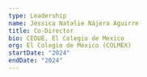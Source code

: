 ```yaml
---
type: Leadership
name: Jéssica Natalie Nájera Aguirre
title: Co-Director
bio: CEDUE, El Colegio de Mexico
org: El Colegio de México (COLMEX)
startDate: "2024"
endDate: "2024"
---
```

